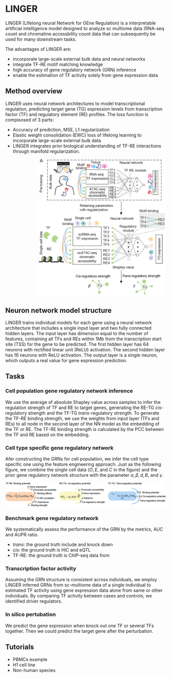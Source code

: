 # LINGER
LINGER (LIfelong neural Network for GEne Regulation) is a interpretable artificial intelligence model designed to analyze sc multiome data (RNA-seq count and chromatine accessbility count data that can subsequently be used for many downstream tasks.

The advantages of LINGER are:
- incorporate large-scale external bulk data and neural networks
- integrate TF-RE motif matching knowledge 
- high accuracy of gene regulatory network (GRN) inference  
- enable the estimation of TF activity solely from gene expression data

## Method overview
LINGER uses neural network architectures to model transcriptional regulation, predicting target gene (TG) expression levels from transcription factor (TF) and regulatory element (RE) profiles. The loss function is compisosed of 3 parts:
- Accuracy of prediction, MSE, L1 regularization
- Elastic weight consolidation (EWC) loss of lifelong learning to incorporate large-scale external bulk data
- LINGER integrates prior biological understanding of TF-RE interactions through manifold regularization. 

<div style="text-align: right">
  <img src="LINGER.png" alt="Image" width="400">
</div>


## Neuron network model structure
LINGER trains individual models for each gene using a neural network architecture that includes a single input layer and two fully connected hidden layers. The input layer has dimension equal to the number of features, containing all TFs and REs within 1Mb from the transcription start site (TSS) for the gene to be predicted. The first hidden layer has 64 neurons with rectified linear unit (ReLU) activation. The second hidden layer has 16 neurons with ReLU activation. The output layer is a single neuron, which outputs a real value for gene expression prediction.

## Tasks
### Cell population gene regulatory network inference
We use the average of absolute Shapley value across samples to infer the regulation strength of TF and RE to target genes, generating the RE-TG *cis*-regulatory strength and the TF-TG *trans*-regulatory strength. To generate the TF-RE binding strength, we use the weights from input layer (TFs and REs) to all node in the second layer of the NN model as the embedding of the TF or RE. The TF-RE binding strength is calculated by the PCC between the TF and RE based on the embedding. 
### Cell type specific gene regulatory network
Afer constructing the GRNs for cell population, we infer the cell type specific one using the feature engineering approach. Just as the following figure, we combine the single cell data ($O, E$, and $C$ in the figure) and the prior gene regulatory network structure with the parameter $\alpha,\beta,d,B$, and $\gamma$.

![Image Alt Text](feature_engineering.jpg)

### Benchmark gene regulatory network
We systematically assess the performance of the GRN by the metrics, AUC and AUPR ratio.
- *trans*: the ground truth include and knock down
- *cis*: the ground truth is HiC and eQTL
- TF-RE: the ground truth is ChIP-seq data from
### Transcription factor activity
Assuming the GRN structure is consistent across individuals, we employ LINGER inferred GRNs from sc-multiome data of a single individual to estimated TF activity using gene expression data alone from same or other individuals. By comparing TF activity between cases and controls, we identified driver regulators.
### In silico pertubation
We predict the gene expression when knock out one TF or several TFs together. Then we could predict the target gene after the perturbation.
## Tutorials
- PBMCs example
- H1 cell line
- Non-human species
